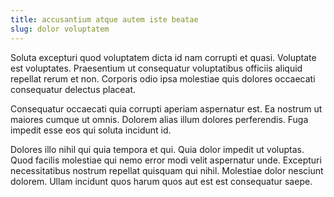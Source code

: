```yaml
---
title: accusantium atque autem iste beatae
slug: dolor voluptatem
---
```


Soluta excepturi quod voluptatem dicta id nam corrupti et quasi. Voluptate est voluptates. Praesentium ut consequatur voluptatibus officiis aliquid repellat rerum et non. Corporis odio ipsa molestiae quis dolores occaecati consequatur delectus placeat.

Consequatur occaecati quia corrupti aperiam aspernatur est. Ea nostrum ut maiores cumque ut omnis. Dolorem alias illum dolores perferendis. Fuga impedit esse eos qui soluta incidunt id.

Dolores illo nihil qui quia tempora et qui. Quia dolor impedit ut voluptas. Quod facilis molestiae qui nemo error modi velit aspernatur unde. Excepturi necessitatibus nostrum repellat quisquam qui nihil. Molestiae dolor nesciunt dolorem. Ullam incidunt quos harum quos aut est est consequatur saepe.
